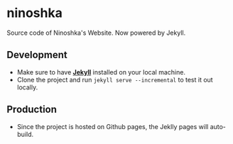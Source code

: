 # ninoshka
Source code of Ninoshka's Website. Now powered by Jekyll.

## Development
  - Make sure to have **[Jekyll](https://jekyllrb.com/)** installed on your local machine.
  - Clone the project and run `jekyll serve --incremental` to test it out locally.

## Production
  - Since the project is hosted on Github pages, the Jeklly pages will auto-build.